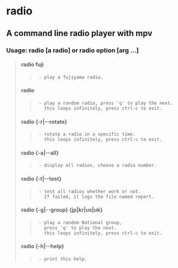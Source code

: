 # radio

## A command line radio player with mpv

### Usage: radio [a radio] or radio option [arg ...]

> #### radio fuji
>>      - play a fujiyama radio.
>
> #### radio<br>
>>      - play a random radio, press 'q' to play the next.
>>        this loops infinitely, press ctrl-c to exit.
>
> #### radio {-r|--rotate}
>>      - rotate a radio in a specific time.
>>        this loops infinitely, press ctrl-c to exit.
>
> #### radio {-a|--all}
>>      - display all radios, choose a radio number.
>
> #### radio {-t|--test}
>>      - test all radios whether work or not.
>>        If failed, it logs the file named report.
>
> #### radio {-g|--group} {jp|kr|us|uk}
>>      - play a random National group,
>>        press 'q' to play the next.
>>        this loops infinitely, press ctrl-c to exit.
>
> #### radio {-h|--help}
>>      - print this help.
